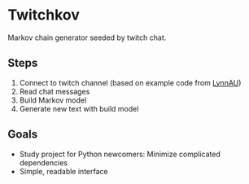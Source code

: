 # Twitchkov
Markov chain generator seeded by twitch chat.

## Steps
1. Connect to twitch channel (based on example code from [LynnAU](https://github.com/LynnAU/Twitch-Chat-Bot))
2. Read chat messages
3. Build Markov model
4. Generate new text with build model

## Goals
- Study project for Python newcomers: Minimize complicated dependencies
- Simple, readable interface
